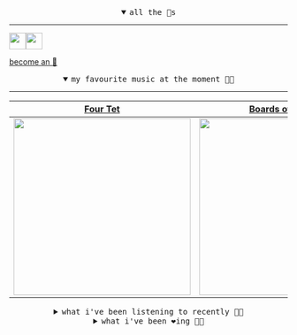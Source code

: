 <details open>

<summary align="center"><samp>all the 🥚s</samp></summary>
<hr />

<a href="https://github.com/pvinis"><img src="https://avatars.githubusercontent.com/u/100233?s=90&v=4" width="30" height="30" /><a href="https://github.com/maxPugh"><img src="https://avatars.githubusercontent.com/u/46350013?s=90&u=52a601eaa2d272b35477d096fe782ebf0a8a1f68&v=4" width="30" height="30" />

<samp><a href="https://github.com/bitttttten/bitttttten/stargazers">become an 🥚</a></samp>

</details>

<details open>

<summary align="center"><samp>my favourite music at the moment 🎵🎶</samp></summary>
<hr />

<!-- toc -->

| [Four Tet](https://open.spotify.com/artist/7Eu1txygG6nJttLHbZdQOh)                                                                                               | [Boards of Canada](https://open.spotify.com/artist/2VAvhf61GgLYmC6C8anyX1)                                                                                       | [Madlib](https://open.spotify.com/artist/5LhTec3c7dcqBvpLRWbMcf)                                                                                                 | [Aphex Twin](https://open.spotify.com/artist/6kBDZFXuLrZgHnvmPu9NsG)                                                                                             |
| ---------------------------------------------------------------------------------------------------------------------------------------------------------------- | ---------------------------------------------------------------------------------------------------------------------------------------------------------------- | ---------------------------------------------------------------------------------------------------------------------------------------------------------------- | ---------------------------------------------------------------------------------------------------------------------------------------------------------------- |
| [<img src="https://i.scdn.co/image/c68646bdcd569ea787764404081d140d55027f4f" width="320" height="auto">](https://open.spotify.com/artist/7Eu1txygG6nJttLHbZdQOh) | [<img src="https://i.scdn.co/image/c0b33a8d211600d70dcda3077d6a582da34321b0" width="320" height="auto">](https://open.spotify.com/artist/2VAvhf61GgLYmC6C8anyX1) | [<img src="https://i.scdn.co/image/e73ab683f7db79f808d05538cc4390b4e5d47804" width="320" height="auto">](https://open.spotify.com/artist/5LhTec3c7dcqBvpLRWbMcf) | [<img src="https://i.scdn.co/image/5630c4ae80c6d8cb16f021fdf5b4fc28c90420ab" width="320" height="auto">](https://open.spotify.com/artist/6kBDZFXuLrZgHnvmPu9NsG) |

<!-- tocstop -->

</details>

<details>

<summary align="center"><samp>what i've been listening to recently 🎵🎶</samp></summary>
<hr />

<!-- toc -->

| [Shifting<br />Oneohtrix Point Never](https://open.spotify.com/track/1IeqyJZKlrzqqTtWFFDOMe)                                                                    | [You - Bug Lover Rework<br />Nils Frahm, Bug Lover](https://open.spotify.com/track/52LcK5E2y5ymx8PMxxg1Z4)                                                      | [Arpeggiare<br />Steve Hauschildt](https://open.spotify.com/track/3yEjQcJy7CSlLdkzAuWln1)                                                                       | [Locked<br />Four Tet](https://open.spotify.com/track/1vBxzMZGCneeEemHVMw6Q3)                                                                                   |
| --------------------------------------------------------------------------------------------------------------------------------------------------------------- | --------------------------------------------------------------------------------------------------------------------------------------------------------------- | --------------------------------------------------------------------------------------------------------------------------------------------------------------- | --------------------------------------------------------------------------------------------------------------------------------------------------------------- |
| [<img src="https://i.scdn.co/image/0513eb98de7ee505153e9175f79e3fb59457c9aa" width="320" height="auto">](https://open.spotify.com/track/1IeqyJZKlrzqqTtWFFDOMe) | [<img src="https://i.scdn.co/image/ab6761610000e5ebeef2c1b71655b59c0f9ab84f" width="320" height="auto">](https://open.spotify.com/track/52LcK5E2y5ymx8PMxxg1Z4) | [<img src="https://i.scdn.co/image/1b272f1b4e62e2ea1fdcb6f0640317e048765caa" width="320" height="auto">](https://open.spotify.com/track/3yEjQcJy7CSlLdkzAuWln1) | [<img src="https://i.scdn.co/image/c68646bdcd569ea787764404081d140d55027f4f" width="320" height="auto">](https://open.spotify.com/track/1vBxzMZGCneeEemHVMw6Q3) |

<!-- tocstop -->

</details>

<details>

<summary align="center"><samp>what i've been ❤️ing 🎵🎶</samp></summary>
<hr />

<!-- toc -->

| [No Nightmares<br />Oneohtrix Point Never](https://open.spotify.com/album/0oGzSazidykcL5XNTEuS9z)                                                               | [Yègellé Tezeta<br />Mulatu Astatke](https://open.spotify.com/album/1YaUAkNsLKXtJfb0FVZcyu)                                                                     | [Tezeta<br />Mulatu Astatke](https://open.spotify.com/album/1YaUAkNsLKXtJfb0FVZcyu)                                                                             | [Waving My Dick in the Wind<br />Ween](https://open.spotify.com/album/1yfJqxKKXG320vhqLfUEeC)                                                                   |
| --------------------------------------------------------------------------------------------------------------------------------------------------------------- | --------------------------------------------------------------------------------------------------------------------------------------------------------------- | --------------------------------------------------------------------------------------------------------------------------------------------------------------- | --------------------------------------------------------------------------------------------------------------------------------------------------------------- |
| [<img src="https://i.scdn.co/image/ab67616d0000b27330ceed1406b1a6c0fb7b1454" width="320" height="auto">](https://open.spotify.com/album/0oGzSazidykcL5XNTEuS9z) | [<img src="https://i.scdn.co/image/ab67616d0000b2732dc45b4ecdff2825f6bfbf6b" width="320" height="auto">](https://open.spotify.com/album/1YaUAkNsLKXtJfb0FVZcyu) | [<img src="https://i.scdn.co/image/ab67616d0000b2732dc45b4ecdff2825f6bfbf6b" width="320" height="auto">](https://open.spotify.com/album/1YaUAkNsLKXtJfb0FVZcyu) | [<img src="https://i.scdn.co/image/ab67616d0000b27335010b7368af2e4968d46f22" width="320" height="auto">](https://open.spotify.com/album/1yfJqxKKXG320vhqLfUEeC) |

<!-- tocstop -->

</details>
